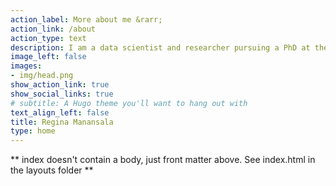 ```yaml
---
action_label: More about me &rarr;
action_link: /about
action_type: text
description: I am a data scientist and researcher pursuing a PhD at the University of Antwerp.
image_left: false
images:
- img/head.png
show_action_link: true
show_social_links: true
# subtitle: A Hugo theme you'll want to hang out with
text_align_left: false
title: Regina Manansala
type: home
---
```


** index doesn't contain a body, just front matter above.
See index.html in the layouts folder **
